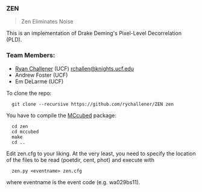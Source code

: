 ### ZEN
> Zen Eliminates Noise

This is an implementation of Drake Deming's Pixel-Level Decorrelation (PLD).

### Team Members:
* [Ryan Challener](https://github.com/rychallener/) (UCF) <rchallen@knights.ucf.edu>
* Andrew Foster (UCF)
* Em DeLarme (UCF)

To clone the repo:
```shell
  git clone --recursive https://github.com/rychallener/ZEN zen
```

You have to compile the [MCcubed](https://github.com/pcubillos/MCcubed) package:
```shell
  cd zen
  cd mccubed
  make
  cd ..
```

Edit zen.cfg to your liking. At the very least, you need to specify the location of the files to be read (poetdir, cent, phot) and execute with
```shell
  zen.py <eventname> zen.cfg
```

where eventname is the event code (e.g. wa029bs11).